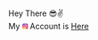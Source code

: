 Hey There 😎✌
<br>
My <img src="Instagram_icon.png" alt="drawing" width="10"/> Account is [Here](https://www.instagram.com/aswinsolanki/)

